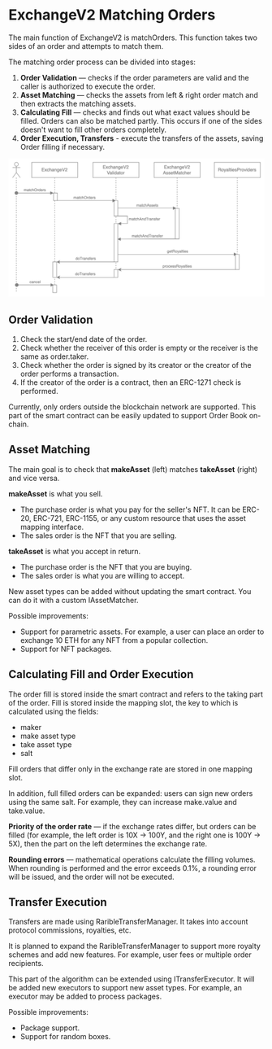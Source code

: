 # ExchangeV2 Matching Orders

The main function of ExchangeV2 is matchOrders. This function takes two sides of an order and attempts to match them.

The matching order process can be divided into stages:

1. **Order Validation** — checks if the order parameters are valid and the caller is authorized to execute the order.
2. **Asset Matching** — checks the assets from left & right order match and then extracts the matching assets.
3. **Calculating Fill** — checks and finds out what exact values should be filled. Orders can also be matched partly. This occurs if one of the sides doesn't want to fill other orders completely.
4. **Order Execution, Transfers** - execute the transfers of the assets, saving Order filling if necessary.

![](../img/eth_3.png)

## Order Validation

1. Check the start/end date of the order.
2. Check whether the receiver of this order is empty or the receiver is the same as order.taker.
3. Check whether the order is signed by its creator or the creator of the order performs a transaction.
4. If the creator of the order is a contract, then an ERC-1271 check is performed.

Currently, only orders outside the blockchain network are supported. This part of the smart contract can be easily updated to support Order Book on-chain.

## Asset Matching

The main goal is to check that **makeAsset** (left) matches **takeAsset** (right) and vice versa.

**makeAsset** is what you sell.

- The purchase order is what you pay for the seller's NFT. It can be ERC-20, ERC-721, ERC-1155, or any custom resource that uses the asset mapping interface.
- The sales order is the NFT that you are selling.

**takeAsset** is what you accept in return.

- The purchase order is the NFT that you are buying.
- The sales order is what you are willing to accept.

New asset types can be added without updating the smart contract. You can do it with a custom IAssetMatcher.

Possible improvements:

- Support for parametric assets. For example, a user can place an order to exchange 10 ETH for any NFT from a popular collection.
- Support for NFT packages.

## Calculating Fill and Order Execution

The order fill is stored inside the smart contract and refers to the taking part of the order. Fill is stored inside the mapping slot, the key to which is calculated using the fields:

- maker
- make asset type
- take asset type
- salt

Fill orders that differ only in the exchange rate are stored in one mapping slot.

In addition, full filled orders can be expanded: users can sign new orders using the same salt. For example, they can increase make.value and take.value.

**Priority of the order rate** — if the exchange rates differ, but orders can be filled (for example, the left order is 10X -> 100Y, and the right one is 100Y -> 5X), then the part on the left determines the exchange rate.

**Rounding errors** — mathematical operations calculate the filling volumes. When rounding is performed and the error exceeds 0.1%, a rounding error will be issued, and the order will not be executed.

## Transfer Execution

Transfers are made using RaribleTransferManager. It takes into account protocol commissions, royalties, etc.

It is planned to expand the RaribleTransferManager to support more royalty schemes and add new features. For example, user fees or multiple order recipients.

This part of the algorithm can be extended using ITransferExecutor. It will be added new executors to support new asset types. For example, an executor may be added to process packages.

Possible improvements:

- Package support.
- Support for random boxes.
